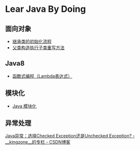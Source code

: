 # Lear Java By Doing

## 面向对象

- [继承类的初始化流程](https://github.com/TianYongwei/learnjava/blob/master/src/main/java/com/tyw/learnjava/LoadingOrderTest.java)
- [父类构造执行子类重写方法](https://github.com/TianYongwei/learnjava/blob/master/src/main/java/com/tyw/learnjava/RewriteMethodTest.java)

## Java8 

- [函数式编程（Lambda表达式）]()

## 模块化

- [Java 模块化]()

## 异常处理
[Java异常：选择Checked Exception还是Unchecked Exception? - __kingzone__的专栏 - CSDN博客](https://blog.csdn.net/kingzone_2008/article/details/8535287)